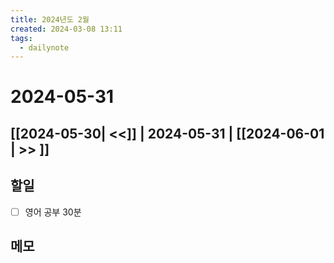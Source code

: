 ```yaml
---
title: 2024년도 2월
created: 2024-03-08 13:11
tags:
  - dailynote
---
```

# 2024-05-31
## [[2024-05-30| <<]] | 2024-05-31 | [[2024-06-01 | >> ]]

## 할일
- [ ] 영어 공부 30분


## 메모

